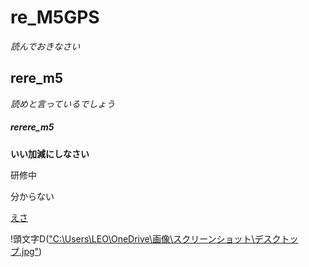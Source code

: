 # re_M5GPS
*読んでおきなさい*
## rere_m5
_読めと言っているでしょう_
##### rerere_m5
**いい加減にしなさい**


研修中

分からない

[えさ](https://ouxt-polaris.esa.io/posts/666)

!頭文字D(["C:\Users\LEO\OneDrive\画像\スクリーンショット\デスクトップ.jpg"](https://github.com/reo-kyutech/re_M5GPS/blob/51f5acdce0d08850007b13551468e91a7514a347/%E3%83%87%E3%82%B9%E3%82%AF%E3%83%88%E3%83%83%E3%83%97.jpg))
